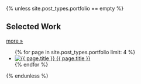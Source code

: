 {% unless site.post_types.portfolio == empty %}
<div id="selected-work" class="section">
	<h2 class="section-title">Selected Work</h2>
	<a href="/portfolio/" class="btn-more">more &raquo;</a>
	<ul>
	{% for page in site.post_types.portfolio limit: 4 %}
		<li class="{% cycle 'odd', 'even' %}">
			<a href="/portfolio/{{ page.slug }}/">
				<img src="/images/portfolio/{{ page.slug }}/small.jpg" alt="{{ page.title }}" title="{{ page.title }}"/>
				<span>{{ page.title }}</span>
			</a>
		</li>
	{% endfor %}
	</ul>
</div><!-- end: #recent-work -->
{% endunless %}